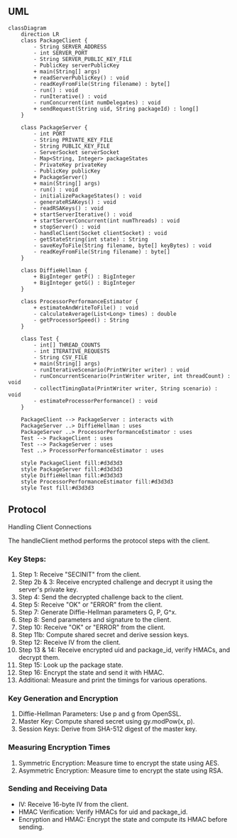 
## UML

```mermaid
classDiagram
    direction LR
    class PackageClient {
        - String SERVER_ADDRESS
        - int SERVER_PORT
        - String SERVER_PUBLIC_KEY_FILE
        - PublicKey serverPublicKey
        + main(String[] args)
        + readServerPublicKey() : void
        - readKeyFromFile(String filename) : byte[]
        - run() : void
        - runIterative() : void
        - runConcurrent(int numDelegates) : void
        + sendRequest(String uid, String packageId) : long[]
    }

    class PackageServer {
        - int PORT
        - String PRIVATE_KEY_FILE
        - String PUBLIC_KEY_FILE
        - ServerSocket serverSocket
        - Map<String, Integer> packageStates
        - PrivateKey privateKey
        - PublicKey publicKey
        + PackageServer()
        + main(String[] args)
        - run() : void
        - initializePackageStates() : void
        - generateRSAKeys() : void
        - readRSAKeys() : void
        + startServerIterative() : void
        + startServerConcurrent(int numThreads) : void
        + stopServer() : void
        - handleClient(Socket clientSocket) : void
        - getStateString(int state) : String
        - saveKeyToFile(String filename, byte[] keyBytes) : void
        - readKeyFromFile(String filename) : byte[]
    }

    class DiffieHellman {
        + BigInteger getP() : BigInteger
        + BigInteger getG() : BigInteger
    }

    class ProcessorPerformanceEstimator {
        + estimateAndWriteToFile() : void
        - calculateAverage(List<Long> times) : double
        - getProcessorSpeed() : String
    }

    class Test {
        - int[] THREAD_COUNTS
        - int ITERATIVE_REQUESTS
        - String CSV_FILE
        + main(String[] args)
        - runIterativeScenario(PrintWriter writer) : void
        - runConcurrentScenario(PrintWriter writer, int threadCount) : void
        - collectTimingData(PrintWriter writer, String scenario) : void
        - estimateProcessorPerformance() : void
    }

    PackageClient --> PackageServer : interacts with
    PackageServer ..> DiffieHellman : uses
    PackageServer ..> ProcessorPerformanceEstimator : uses
    Test --> PackageClient : uses
    Test --> PackageServer : uses
    Test ..> ProcessorPerformanceEstimator : uses

    style PackageClient fill:#d3d3d3
    style PackageServer fill:#d3d3d3
    style DiffieHellman fill:#d3d3d3
    style ProcessorPerformanceEstimator fill:#d3d3d3
    style Test fill:#d3d3d3
```


## Protocol
Handling Client Connections

The handleClient method performs the protocol steps with the client.

### Key Steps:

1. Step 1: Receive "SECINIT" from the client.
2. Step 2b & 3: Receive encrypted challenge and decrypt it using the server's private key.
3. Step 4: Send the decrypted challenge back to the client.
4. Step 5: Receive "OK" or "ERROR" from the client.
5. Step 7: Generate Diffie-Hellman parameters G, P, G^x.
6. Step 8: Send parameters and signature to the client.
7. Step 10: Receive "OK" or "ERROR" from the client.
8. Step 11b: Compute shared secret and derive session keys.
9. Step 12: Receive IV from the client.
10. Step 13 & 14: Receive encrypted uid and package_id, verify HMACs, and decrypt them.
11. Step 15: Look up the package state.
12. Step 16: Encrypt the state and send it with HMAC.
13. Additional: Measure and print the timings for various operations.

### Key Generation and Encryption
1. Diffie-Hellman Parameters: Use p and g from OpenSSL.
2. Master Key: Compute shared secret using gy.modPow(x, p).
3. Session Keys: Derive from SHA-512 digest of the master key.
   
### Measuring Encryption Times
1. Symmetric Encryption: Measure time to encrypt the state using AES.
2. Asymmetric Encryption: Measure time to encrypt the state using RSA.

### Sending and Receiving Data
- IV: Receive 16-byte IV from the client.
- HMAC Verification: Verify HMACs for uid and package_id.
- Encryption and HMAC: Encrypt the state and compute its HMAC before sending.
